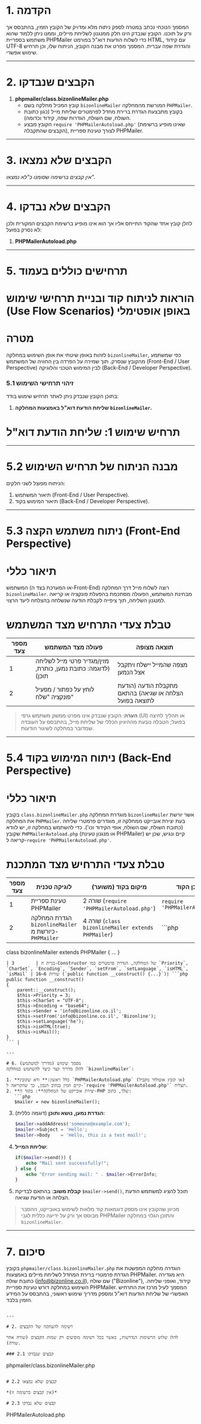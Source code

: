 # 1. הקדמה
המסמך הנוכחי נכתב במטרה לספק ניתוח מלא ומדויק של הקובץ הזמין, בהתבסס אך ורק על תוכנו. הקובץ שנבדק הינו חלק ממנגנון לשליחת מיילים, וממנו ניתן ללמוד שהוא משתמש בספריית PHPMailer כדי לשלוח הודעות דוא"ל בפורמט HTML, עם קידוד UTF-8 והגדרת שפה עברית. המסמך מפרט את מבנה הקובץ, הניתוח שלו, וכן תרחיש שימוש אפשרי.

---

# 2. הקבצים שנבדקו
1. **phpmailer/class.bizonlineMailer.php**  
   - קובץ המכיל מחלקה בשם `bizonlineMailer` המורשת מהמחלקה `PHPMailer`.
   - בקובץ מתבצעת הגדרת ברירת מחדל לפרמטרים שליחת מייל (כגון כתובת השולח, שם השולח, הגדרות שפה, קידוד וכדומה).
   - הקובץ מבצע `require 'PHPMailerAutoload.php'` (שאינו מופיע ברשימת הקבצים שהתקבלה), לצורך טעינת ספריית PHPMailer.

---

# 3. הקבצים שלא נמצאו
*אין קבצים ברשימה שסומנו כ"לא נמצאו".*

---

# 4. הקבצים שלא נבדקו
להלן קובץ אחד שהקוד התייחס אליו אך הוא אינו מופיע ברשימת הקבצים המקורית ולכן לא נסרק בפועל:
1. **PHPMailerAutoload.php**

---

# 5. תרחישים כוללים בעמוד

# הוראות לניתוח קוד ובניית תרחישי שימוש (Use Flow Scenarios) באופן אופטימלי

# מטרה
לזהות באופן שיטתי את אופן השימוש במחלקה `bizonlineMailer`, כפי שמשתמע מהקובץ שנסרק. תוך שמירה על הפרדה בין החוויה של המשתמש (Front-End / User Perspective) לבין המימוש הטכני והלוגיקה (Back-End / Developer Perspective).

### 5.1 זיהוי תרחישי השימוש
בתוכן הקובץ שנבדק ניתן לאתר תרחיש שימוש בודד:  
1. **שליחת הודעת דוא"ל באמצעות המחלקה `bizonlineMailer`.**

# תרחיש שימוש 1: שליחת הודעת דוא"ל

---

# 5.2 מבנה הניתוח של תרחיש השימוש
הניתוח מפוצל לשני חלקים:  
1. תיאור המשתמש (Front-End / User Perspective).  
2. תיאור המימוש בקוד (Back-End / Developer Perspective).

---

# 5.3 ניתוח משתמש הקצה (Front-End Perspective)

# תיאור כללי
המשתמש (או המערכת בצד ה-Front-End) רוצה לשלוח מייל דרך המחלקה `bizonlineMailer`. מבחינת המשתמש, הפעולה מסתכמת בהפעלת פונקציה או קריאה למנגנון השליחה, תוך ציפייה לקבלת הודעה שנשלחה בהצלחה ליעד הרצוי.

# טבלת צעדי התרחיש מצד המשתמש

| מספר צעד | פעולה מצד המשתמש                 | תוצאה מצופה                           |
|----------|---------------------------------|---------------------------------------|
| 1        | מזין/מגדיר פרטי מייל לשליחה (לדוגמה: כתובת נמען, כותרת, תוכן) | מצפה שהמייל יישלח ויתקבל אצל הנמען   |
| 2        | לוחץ על כפתור / מפעיל פונקציה "שלח" | מתקבלת הודעה (הודעת הצלחה או שגיאה) בהתאם לתוצאה בפועל |

> **הערה**: הקובץ שנבדק אינו מפרט ממשק משתמש גרפי (UI) או תהליך לחיצה בפועל; הטבלה נובעת מההיגיון הכללי של שליחת מייל, בהתבסס על העובדה שמדובר במחלקה לשיגור הודעות.

---

# 5.4 ניתוח המימוש בקוד (Back-End Perspective)

# תיאור כללי
בקובץ `class.bizonlineMailer.php` מוגדרת המחלקה `bizonlineMailer` אשר יורשת את המחלקה `PHPMailer`. בעת יצירת אובייקט ממחלקה זו, מוגדרים פרמטרי שליחה (כתובת השולח, שם השולח, אופי הקידוד וכו'). כדי להשתמש במחלקה זו, יש לוודא שקובץ `PHPMailerAutoload.php` (או מנגנון טעינת PHPMailer) קיים ונגיש, שכן יש קריאה ל-`require 'PHPMailerAutoload.php'`.

# טבלת צעדי התרחיש מצד המתכנת

| מספר צעד | לוגיקה טכנית                                                                                               | מיקום בקוד (משוער)                               | מבנה ותוכן הקוד                                                                   |
|----------|-----------------------------------------------------------------------------------------------------------|---------------------------------------------------|------------------------------------------------------------------------------------|
| 1        | טעינת ספריית PHPMailer                                                                                   | שורה 2 (`require 'PHPMailerAutoload.php'`)       | `require 'PHPMailerAutoload.php';`                                                |
| 2        | הגדרת המחלקה `bizonlineMailer` כיורשת מ-`PHPMailer`                                                       | שורה 4 (`class bizonlineMailer extends PHPMailer`) | ```php
class bizonlineMailer extends PHPMailer
{
    ...
}
``` |
| 3        | בניית ה-Constructor של המחלקה, הגדרת פרמטרים כמו `Priority`, `CharSet`, `Encoding`, `Sender`, `setFrom`, `setLanguage`, `isHTML`, `isMail` | שורות 6–16 (`public function __construct() {...}`)| ```php
public function __construct()
{
    parent::__construct();
    $this->Priority = 3;
    $this->CharSet = "UTF-8";
    $this->Encoding = "base64";
    $this->Sender = 'info@bizonline.co.il';
    $this->setFrom('info@bizonline.co.il', 'Bizonline');
    $this->setLanguage('he');
    $this->isHTML(true);
    $this->isMail();
}
``` |

---

# 6. מסמך שימוש (מדריך למשתמש)
להלן מדריך קצר כיצד להשתמש במחלקה `bizonlineMailer`:

1. **כלל ראשון:** ודא שקובץ `PHPMailerAutoload.php` (או קובץ אוטולוד מקביל) קיים וזמין בנתיב הנכון, כך שהקריאה ל-`require 'PHPMailerAutoload.php'` תצליח.
2. **יצירת אובייקט של המחלקה**: בקוד ה-PHP שלך, כתוב:
   ```php
   $mailer = new bizonlineMailer();
   ```
3. **הגדרת נמען, נושא ותוכן** (דוגמה כללית):
   ```php
   $mailer->addAddress('someone@example.com');
   $mailer->Subject = 'Hello';
   $mailer->Body    = 'Hello, this is a test mail!';
   ```
4. **שליחת המייל**:
   ```php
   if($mailer->send()) {
       echo "Mail sent successfully!";
   } else {
       echo "Error sending mail: " . $mailer->ErrorInfo;
   }
   ```
5. **קבלת משוב**: בהתאם לבדיקת `$mailer->send()`, תוכל להציג למשתמש הודעת הצלחה או הודעת שגיאה.

> מכיוון שהקובץ אינו מספק דוגמאות קוד מלאות לשימוש באובייקט, ההסבר מבוסס אך ורק על ידיעה כללית לגבי PHPMailer והתוכן הגלוי במחלקה `bizonlineMailer`.

---

# 7. סיכום
בקובץ `phpmailer/class.bizonlineMailer.php` הוגדרה מחלקה המפשטת את הגדרת פרמטרי ברירת המחדל לשליחת מיילים באמצעות PHPMailer. היא מגדירה כתובת שולח (info@bizonline.co.il), שם שולח ("Bizonline"), קידוד, ואופני שליחה. השימוש במחלקה דורש טעינת ספריית PHPMailer. המסמך לעיל מרכז את התרחיש האפשרי של שליחת הודעות דוא"ל ומספק מדריך שימוש ראשוני, בהתבסס על המידע הזמין בלבד.
```

---

# 2. רשימה להעתקה של הקבצים

להלן שלוש הרשימות הנדרשות, כאשר בכל רשימה מופיעים רק שמות הקבצים (שורה אחר שורה).

### 2.1 קבצים שנבדקו
```
phpmailer/class.bizonlineMailer.php
```

# 2.2 קבצים שלא נמצאו
```
```
*(אין קבצים ברשימה זו)*

# 2.3 קבצים שלא נבדקו
```
PHPMailerAutoload.php
```
